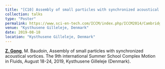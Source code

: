 ```yaml
---
title: "[C10] Assembly of small particles with synchronized acoustical vortices"
collection: talks
type: "Poster"
permalink: https://www.sci-en-tech.com/ICCM/index.php/ICCM2014/Cambridge/schedConf/overview
venue: "Kysthusene Gilleleje, Denmark"
date: 2019-08-18
location: "Kysthusene Gilleleje, Denmark"
---
```


<u><b>Z. Gong</b></u>, M. Baudoin, Assembly of small particles with synchronized acoustical vortices. The 9th international Summer School Complex Motion in Fluids, August 18-24, 2019, Kysthusene Gilleleje (Denmark). 
